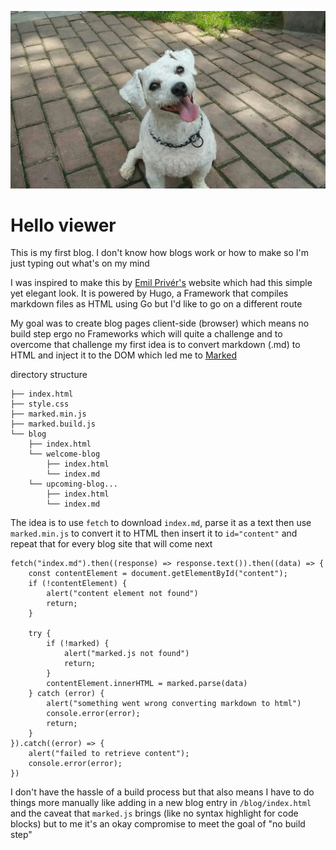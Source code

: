![Happy Dog](./assets/happy-dog-dog.webp)

# Hello viewer

This is my first blog. I don't know how blogs work or how to make so I'm just typing out what's on my mind

I was inspired to make this by [Emil Privér's](https://priver.dev/) website which had this simple yet elegant look. It is powered by Hugo, a Framework that compiles markdown files as HTML using Go but I'd like to go on a different route

My goal was to create blog pages client-side (browser) which means no build step ergo no Frameworks which will quite a challenge and to overcome that challenge my first idea is to convert markdown (.md) to HTML and inject it to the DOM which led me to [Marked](https://github.com/markedjs/marked)

directory structure

```
├── index.html
├── style.css
├── marked.min.js
├── marked.build.js
└── blog
    ├── index.html
    └── welcome-blog
        ├── index.html
        └── index.md
    └── upcoming-blog...
        ├── index.html
        └── index.md
```

The idea is to use `fetch` to download `index.md`, parse it as a text then use `marked.min.js` to convert it to HTML then insert it to `id="content"` and repeat that for every blog site that will come next


```
fetch("index.md").then((response) => response.text()).then((data) => {
    const contentElement = document.getElementById("content");
    if (!contentElement) {
        alert("content element not found")
        return;
    }

    try {
        if (!marked) {
            alert("marked.js not found")
            return;
        }
        contentElement.innerHTML = marked.parse(data)
    } catch (error) {
        alert("something went wrong converting markdown to html")
        console.error(error);
        return;
    }
}).catch((error) => {
    alert("failed to retrieve content");
    console.error(error);
})
```

I don't have the hassle of a build process but that also means I have to do things more manually like adding in a new blog entry in `/blog/index.html` and the caveat that `marked.js` brings (like no syntax highlight for code blocks) but to me it's an okay compromise to meet the goal of "no build step"

